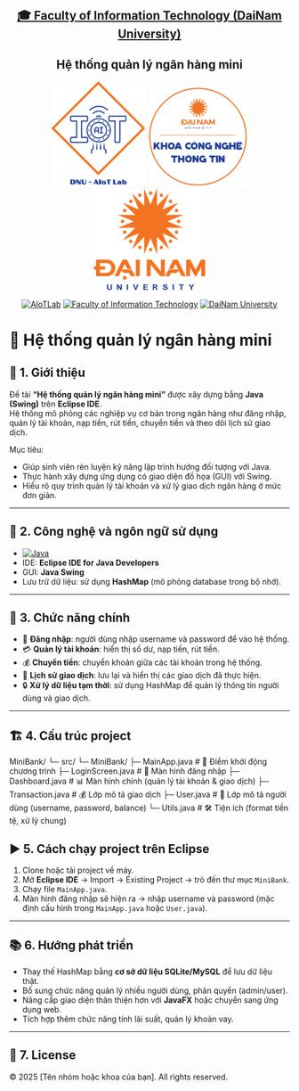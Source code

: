 <h2 align="center">
    <a href="https://dainam.edu.vn/vi/khoa-cong-nghe-thong-tin">
    🎓 Faculty of Information Technology (DaiNam University)
    </a>
</h2>
<h2 align="center">
   Hệ thống quản lý ngân hàng mini
</h2>
<div align="center">
    <p align="center">
        <img src="docs/aiotlab_logo.png" alt="AIoTLab Logo" width="170"/>
        <img src="docs/fitdnu_logo.png" alt="AIoTLab Logo" width="180"/>
        <img src="docs/dnu_logo.png" alt="DaiNam University Logo" width="200"/>
    </p>

[![AIoTLab](https://img.shields.io/badge/AIoTLab-green?style=for-the-badge)](https://www.facebook.com/DNUAIoTLab)
[![Faculty of Information Technology](https://img.shields.io/badge/Faculty%20of%20Information%20Technology-blue?style=for-the-badge)](https://dainam.edu.vn/vi/khoa-cong-nghe-thong-tin)
[![DaiNam University](https://img.shields.io/badge/DaiNam%20University-orange?style=for-the-badge)](https://dainam.edu.vn)

</div>

# 🏦 Hệ thống quản lý ngân hàng mini

## 📖 1. Giới thiệu
Đề tài **“Hệ thống quản lý ngân hàng mini”** được xây dựng bằng **Java (Swing)** trên **Eclipse IDE**.  
Hệ thống mô phỏng các nghiệp vụ cơ bản trong ngân hàng như đăng nhập, quản lý tài khoản, nạp tiền, rút tiền, chuyển tiền và theo dõi lịch sử giao dịch.  

Mục tiêu:
- Giúp sinh viên rèn luyện kỹ năng lập trình hướng đối tượng với Java.  
- Thực hành xây dựng ứng dụng có giao diện đồ họa (GUI) với Swing.  
- Hiểu rõ quy trình quản lý tài khoản và xử lý giao dịch ngân hàng ở mức đơn giản.  

---

## 🔧 2. Công nghệ và ngôn ngữ sử dụng
- [![Java](https://img.shields.io/badge/Java-007396?style=for-the-badge&logo=java&logoColor=white)](https://www.java.com/)  
- IDE: **Eclipse IDE for Java Developers**  
- GUI: **Java Swing**  
- Lưu trữ dữ liệu: sử dụng **HashMap** (mô phỏng database trong bộ nhớ).  

---

## 🚀 3. Chức năng chính
- 👤 **Đăng nhập**: người dùng nhập username và password để vào hệ thống.  
- 💳 **Quản lý tài khoản**: hiển thị số dư, nạp tiền, rút tiền.  
- 💰 **Chuyển tiền**: chuyển khoản giữa các tài khoản trong hệ thống.  
- 📜 **Lịch sử giao dịch**: lưu lại và hiển thị các giao dịch đã thực hiện.  
- 🔒 **Xử lý dữ liệu tạm thời**: sử dụng HashMap để quản lý thông tin người dùng và giao dịch.  

---

## 🏗️ 4. Cấu trúc project

MiniBank/
└─ src/
   └─ MiniBank/
      ├─ MainApp.java       # 🚀 Điểm khởi động chương trình
      ├─ LoginScreen.java   # 🔑 Màn hình đăng nhập
      ├─ Dashboard.java     # 📊 Màn hình chính (quản lý tài khoản & giao dịch)
      ├─ Transaction.java   # 💰 Lớp mô tả giao dịch
      ├─ User.java          # 👤 Lớp mô tả người dùng (username, password, balance)
      └─ Utils.java         # 🛠️ Tiện ích (format tiền tệ, xử lý chung)


## ▶️ 5. Cách chạy project trên Eclipse
1. Clone hoặc tải project về máy.  
2. Mở **Eclipse IDE** → Import → Existing Project → trỏ đến thư mục `MiniBank`.  
3. Chạy file `MainApp.java`.  
4. Màn hình đăng nhập sẽ hiện ra → nhập username và password (mặc định cấu hình trong `MainApp.java` hoặc `User.java`).  

---

## 📚 6. Hướng phát triển
- Thay thế HashMap bằng **cơ sở dữ liệu SQLite/MySQL** để lưu dữ liệu thật.  
- Bổ sung chức năng quản lý nhiều người dùng, phân quyền (admin/user).  
- Nâng cấp giao diện thân thiện hơn với **JavaFX** hoặc chuyển sang ứng dụng web.  
- Tích hợp thêm chức năng tính lãi suất, quản lý khoản vay.  

---

## 📝 7. License
© 2025 [Tên nhóm hoặc khoa của bạn]. All rights reserved.